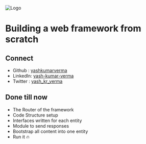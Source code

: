 ![Logo](https://cdn.discordapp.com/attachments/751703726502182952/751770374055919656/mh_long_dark.png)

# Building a web framework from scratch

## Connect

- Github : [yashkumarverma](https://github.com/yashkumarverma/)
- LinkedIn: [yash-kumar-verma](https://www.linkedin.com/in/yash-kumar-verma/)
- Twitter : [yash_kr_verma](https://twitter.com/yash_kr_verma)

## Done till now

- The Router of the framework
- Code Structure setup
- Interfaces written for each entity
- Module to send responses
- Bootstrap all content into one entity
- Run it :fire:
